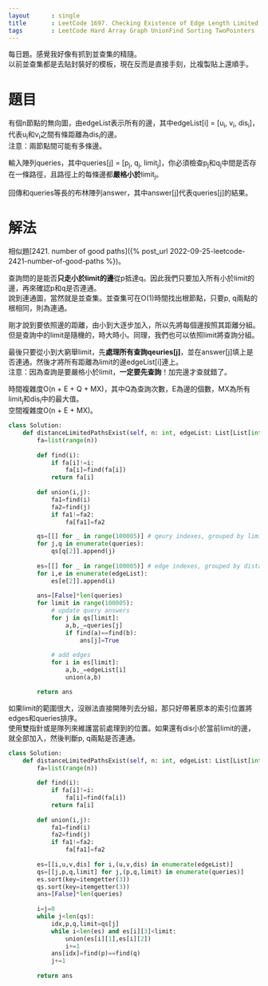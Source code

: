 ```yaml
--- 
layout      : single
title       : LeetCode 1697. Checking Existence of Edge Length Limited Paths
tags        : LeetCode Hard Array Graph UnionFind Sorting TwoPointers
---
```

每日題。感覺我好像有抓到並查集的精隨。  
以前並查集都是去貼封裝好的模板，現在反而是直接手刻，比複製貼上還順手。  

# 題目
有個n節點的無向圖，由edgeList表示所有的邊，其中edgeList[i] = [u<sub>i</sub>, v<sub>i</sub>, dis<sub>i</sub>]，代表u<sub>i</sub>和v<sub>i</sub>之間有條距離為dis<sub>i</sub>的邊。  
注意：兩節點間可能有多條邊。  

輸入陣列queries，其中queries[j] = [p<sub>j</sub>, q<sub>j</sub>, limit<sub>j</sub>]，你必須檢查p<sub>j</sub>和q<sub>j</sub>中間是否存在一條路徑，且路徑上的每條邊都**嚴格小於**limit<sub>j</sub>。  

回傳和queries等長的布林陣列answer，其中answer[j]代表queries[j]的結果。  

# 解法
相似題[2421. number of good paths]({% post_url 2022-09-25-leetcode-2421-number-of-good-paths %})。  

查詢問的是能否**只走小於limit的邊**從p抵達q。因此我們只要加入所有小於limit的邊，再來確認p和q是否連通。  
說到連通圖，當然就是並查集。並查集可在O(1)時間找出根節點，只要p, q兩點的根相同，則為連通。  

剛才說到要依照邊的距離，由小到大逐步加入，所以先將每個邊按照其距離分組。  
但是查詢中的limit是隨機的，時大時小。同理，我們也可以依照limit將查詢分組。  

最後只要從小到大窮舉limit，先**處理所有查詢qeuries[j]**，並在answer[j]填上是否連通。然後才將所有距離為limit的邊edgeList[i]連上。  
注意：因為查詢是要嚴格小於limit，**一定要先查詢**！加完邊才查就錯了。  

時間複雜度O(n + E + Q + MX)，其中Q為查詢次數，E為邊的個數，MX為所有limit<sub>j</sub>和dis<sub>i</sub>中的最大值。  
空間複雜度O(n + E + MX)。  

```python
class Solution:
    def distanceLimitedPathsExist(self, n: int, edgeList: List[List[int]], queries: List[List[int]]) -> List[bool]:
        fa=list(range(n))
        
        def find(i):
            if fa[i]!=i:
                fa[i]=find(fa[i])
            return fa[i]
        
        def union(i,j):
            fa1=find(i)
            fa2=find(j)
            if fa1!=fa2:
                fa[fa1]=fa2

        qs=[[] for _ in range(100005)] # qeury indexes, grouped by limit
        for j,q in enumerate(queries):
            qs[q[2]].append(j)
            
        es=[[] for _ in range(100005)] # edge indexes, grouped by distance
        for i,e in enumerate(edgeList):
            es[e[2]].append(i)
   
        ans=[False]*len(queries)
        for limit in range(100005):
            # update query answers
            for j in qs[limit]:
                a,b,_=queries[j]
                if find(a)==find(b):
                    ans[j]=True
                    
            # add edges
            for i in es[limit]:
                a,b,_=edgeList[i]
                union(a,b)

        return ans
```

如果limit的範圍很大，沒辦法直接開陣列去分組，那只好帶著原本的索引位置將edges和queries排序。  
使用雙指針或是隊列來維護當前處理到的位置。如果還有dis小於當前limit的邊，就全部加入，然後判斷p, q兩點是否連通。  

```python
class Solution:
    def distanceLimitedPathsExist(self, n: int, edgeList: List[List[int]], queries: List[List[int]]) -> List[bool]:
        fa=list(range(n))
        
        def find(i):
            if fa[i]!=i:
                fa[i]=find(fa[i])
            return fa[i]
        
        def union(i,j):
            fa1=find(i)
            fa2=find(j)
            if fa1!=fa2:
                fa[fa1]=fa2
        
        es=[[i,u,v,dis] for i,(u,v,dis) in enumerate(edgeList)]
        qs=[[j,p,q,limit] for j,(p,q,limit) in enumerate(queries)]
        es.sort(key=itemgetter(3))
        qs.sort(key=itemgetter(3))
        ans=[False]*len(queries)
        
        i=j=0
        while j<len(qs):
            idx,p,q,limit=qs[j]
            while i<len(es) and es[i][3]<limit:
                union(es[i][1],es[i][2])
                i+=1
            ans[idx]=find(p)==find(q)
            j+=1
            
        return ans
```